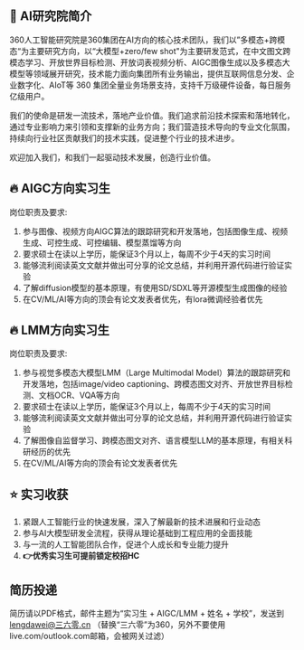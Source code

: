 ## 👋 AI研究院简介
360人工智能研究院是360集团在AI方向的核心技术团队，我们以”多模态+跨模态“为主要研究方向，以“大模型+zero/few shot"为主要研发范式，在中文图文跨模态学习、开放世界目标检测、开放词表视频分析、AIGC图像生成以及多模态大模型等领域展开研究，技术能力面向集团所有业务输出，提供互联网信息分发、企业数字化、AIoT等 360 集团全量业务场景支持，支持千万级硬件设备，每日服务亿级用户。

我们的使命是研发一流技术，落地产业价值。我们追求前沿技术探索和落地转化，通过专业影响力来引领和支撑新的业务方向；我们营造技术导向的专业文化氛围，持续向行业社区贡献我们的技术实践，促进整个行业的技术进步。

欢迎加入我们，和我们一起驱动技术发展，创造行业价值。

## 🔥 AIGC方向实习生
岗位职责及要求:
1. 参与图像、视频方向AIGC算法的跟踪研究和开发落地，包括图像生成、视频生成、可控生成、可控编辑、模型蒸馏等方向
2. 要求硕士在读以上学历，能保证3个月以上，每周不少于4天的实习时间
3. 能够流利阅读英文文献并做出可分享的论文总结，并利用开源代码进行验证实验
4. 了解diffusion模型的基本原理，有使用SD/SDXL等开源模型生成图像的经验
5. 在CV/ML/AI等方向的顶会有论文发表者优先，有lora微调经验者优先

## 🔥 LMM方向实习生
岗位职责及要求:
1. 参与视觉多模态大模型LMM（Large Multimodal Model）算法的跟踪研究和开发落地，包括image/video captioning、跨模态图文对齐、开放世界目标检测、文档OCR、VQA等方向
2. 要求硕士在读以上学历，能保证3个月以上，每周不少于4天的实习时间
3. 能够流利阅读英文文献并做出可分享的论文总结，并利用开源代码进行验证实验
4. 了解图像自监督学习、跨模态图文对齐、语言模型LLM的基本原理，有相关科研经历的优先
5. 在CV/ML/AI等方向的顶会有论文发表者优先

## ⭐ 实习收获
1. 紧跟人工智能行业的快速发展，深入了解最新的技术进展和行业动态
2. 参与AI大模型研发全流程，获得从理论基础到工程应用的全面技能
3. 与一流的人工智能团队合作，促进个人成长和专业能力提升
4. **👉优秀实习生可提前锁定校招HC**

## 简历投递
简历请以PDF格式，邮件主题为“实习生 + AIGC/LMM + 姓名 + 学校”，发送到 lengdawei@三六零.cn  （替换“三六零”为360，另外不要使用live.com/outlook.com邮箱，会被网关过滤）
